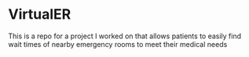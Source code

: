 # VirtualER
This is a repo for a project I worked on that allows patients to easily find wait times of nearby emergency rooms to meet their medical needs
